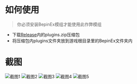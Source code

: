 # 如何使用
> 你必须安装BepinEx模组才能使用此作弊模组

- 下载[Release](https://github.com/xiaodo1337/Content-Warning-Cheat/releases/tag/v1)内的plugins.zip压缩包
- 将压缩包内plugins文件夹放到游戏根目录里的BepinEx文件夹内

# 截图
![截图1](https://raw.githubusercontent.com/xiaodo1337/Content-Warning-Cheat/master/1.png)
![截图2](https://raw.githubusercontent.com/xiaodo1337/Content-Warning-Cheat/master/2.png)
![截图3](https://raw.githubusercontent.com/xiaodo1337/Content-Warning-Cheat/master/3.png)
![截图4](https://raw.githubusercontent.com/xiaodo1337/Content-Warning-Cheat/master/4.png)
![截图5](https://raw.githubusercontent.com/xiaodo1337/Content-Warning-Cheat/master/5.png)
